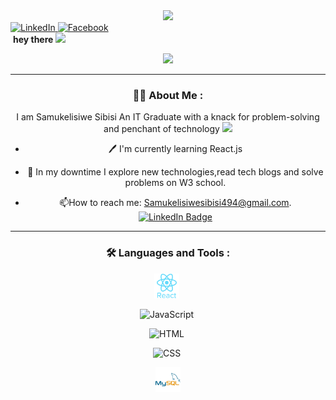 <div id="header" align="center">
<IMG SRC="https://media.giphy.com/media/Qo2dupDib32rkTY4hX/giphy.gif" width="100"/>
</div>

<div id="badges">
<a href="https://www.linkedin.com/in/samukelisiwe-sibisi-5425bb22a">
<IMG SRC="https://img.shields.io/badge/LinkedIn-blue?style=for-the-badge&logo=LinkedIn&logo color=white" alt=LinkedIn Badge"/>
</a>
<a href="your-Facebook-URL">
<IMG SRC="https://img.shields.io/badge/Facebook-blue?style=for-the-badge&logo=Facebook&logo color=white" alt=Facebook Badge"/>
</a>

<div id="badge">
<IMG SRC="https://komarev.com/ghpvc/? username=Samukelisiwesibisi494@gmail.com&style=flat-square&color=blue" alt=""/>

<body><b>
    hey there
<IMG SRC="https://media.giphy.com/media/hvRJCLFzcasrR4ia7z/giphy.gif" width="30px"/>

</b></body>


<div align="center">
  <IMG SRC="https://media.giphy.com/media/dWesBcTLavkZuG35MI/giphy.gif"
</div>


---

### :woman_technologist: About Me :

I am Samukelisiwe Sibisi An IT Graduate with a knack for problem-solving and penchant of technology <img SRC="https://media.giphy.com/media/WU1p1cMpoCEmTGBtBW/giphy.gif" width="30"> 


- :pen: I'm currently learning React.js 

- :seedling: In my downtime I explore new technologies,read tech blogs and solve problems on W3 school.

- :mailbox:How to reach me: Samukelisiwesibisi494@gmail.com.
[![LinkedIn Badge](https://IMG.shields.io/badge/-LinkedIn-blue?style=flat&logo=LinkedIn&logoColor=white)](https://www.linkedin.com/in/samukelisiwe-sibisi-5425bb22a)

---

### :hammer_and_wrench: Languages and Tools :

<div>
  <IMG SRC="https://gitHub.com/devicons/devicon/blob/master/icons/react/react-original-wordmark.svg" title="React" alt="React" width="40" height="40"/>&nbsp;


<IMG SRC="https://gitHub.com/devicons/devicon/blob/master/icons/JavaScript/JavaScript-original-wordmark.svg" title="JavaScript" alt="JavaScript" width="40" height="40"/>&nbsp;


<IMG SRC="https://gitHub.com/devicons/devicon/blob/master/icons/HTML/HTML-original-wordmark.svg" title="HTML5" alt="HTML" width="40" height="40"/>&nbsp;

<IMG SRC="https://gitHub.com/devicons/devicon/blob/master/icons/CSS/CSS-original-wordmark.svg" title="CSS3" alt="CSS" width="40" height="40"/>&nbsp;

<IMG SRC="https://gitHub.com/devicons/devicon/blob/master/icons/mysql/mysql-original-wordmark.svg" title="MySQL" alt="MySQL" width="40" height="40"/>

</div>
